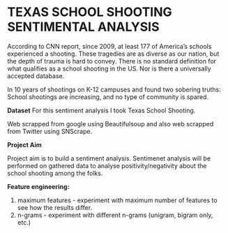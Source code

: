 # TEXAS SCHOOL SHOOTING SENTIMENTAL ANALYSIS
According to CNN report, since 2009, at least 177 of America’s schools experienced a shooting. These tragedies are as diverse as our nation, but the depth of trauma is hard to convey. There is no standard definition for what qualifies as a school shooting in the US. Nor is there a universally accepted database. 

In 10 years of shootings on K-12 campuses and found two sobering truths: School shootings are increasing, and no type of community is spared.

**Dataset**
For this sentiment analysis I took Texas School Shooting.

Web scrapped from google using Beautifulsoup and also web scrapped from Twitter using SNScrape.

**Project Aim**

Project aim is to build a sentiment analysis. Sentimenet analysis will be performed on gathered data to analyse positivity/negativity about the school shooting among the folks.

**Feature engineering:**
1. maximum features - experiment with maximum number of features to see how the results differ.
2. n-grams - experiment with different n-grams (unigram, bigram only, etc.)
